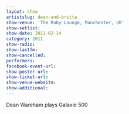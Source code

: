 ```yaml
---
layout: show
artistslug: dean-and-britta
show-venue: 'The Ruby Lounge, Manchester, UK'
show-setlist: 
show-date: 2011-02-14
category: 2011
show-radio: 
show-lastfm: 
show-cancelled: 
performers: 
facebook-event-url: 
show-poster-url: 
show-ticket-url: 
show-venue-website: 
show-additional: 
---
```


Dean Wareham plays Galaxie 500